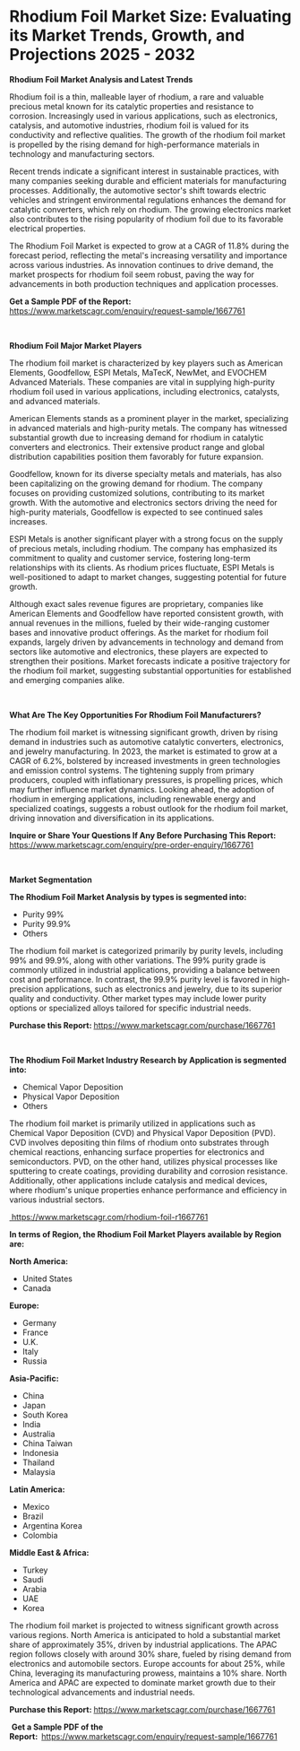 <p><h1>Rhodium Foil Market Size: Evaluating its Market Trends, Growth, and Projections 2025 - 2032</h1></p><p><strong>Rhodium Foil Market Analysis and Latest Trends</strong></p>
<p><p>Rhodium foil is a thin, malleable layer of rhodium, a rare and valuable precious metal known for its catalytic properties and resistance to corrosion. Increasingly used in various applications, such as electronics, catalysis, and automotive industries, rhodium foil is valued for its conductivity and reflective qualities. The growth of the rhodium foil market is propelled by the rising demand for high-performance materials in technology and manufacturing sectors.</p><p>Recent trends indicate a significant interest in sustainable practices, with many companies seeking durable and efficient materials for manufacturing processes. Additionally, the automotive sector's shift towards electric vehicles and stringent environmental regulations enhances the demand for catalytic converters, which rely on rhodium. The growing electronics market also contributes to the rising popularity of rhodium foil due to its favorable electrical properties.</p><p>The Rhodium Foil Market is expected to grow at a CAGR of 11.8% during the forecast period, reflecting the metal's increasing versatility and importance across various industries. As innovation continues to drive demand, the market prospects for rhodium foil seem robust, paving the way for advancements in both production techniques and application processes.</p></p>
<p><strong>Get a Sample PDF of the Report:&nbsp;</strong> <a href="https://www.marketscagr.com/enquiry/request-sample/1667761?utm_campaign=3561&utm_medium=2&utm_source=Github&utm_content=ia&utm_term=18042025&utm_id=rhodium-foil">https://www.marketscagr.com/enquiry/request-sample/1667761</a></p>
<p>&nbsp;</p>
<p><strong>Rhodium Foil Major Market Players</strong></p>
<p><p>The rhodium foil market is characterized by key players such as American Elements, Goodfellow, ESPI Metals, MaTecK, NewMet, and EVOCHEM Advanced Materials. These companies are vital in supplying high-purity rhodium foil used in various applications, including electronics, catalysts, and advanced materials.</p><p>American Elements stands as a prominent player in the market, specializing in advanced materials and high-purity metals. The company has witnessed substantial growth due to increasing demand for rhodium in catalytic converters and electronics. Their extensive product range and global distribution capabilities position them favorably for future expansion.</p><p>Goodfellow, known for its diverse specialty metals and materials, has also been capitalizing on the growing demand for rhodium. The company focuses on providing customized solutions, contributing to its market growth. With the automotive and electronics sectors driving the need for high-purity materials, Goodfellow is expected to see continued sales increases.</p><p>ESPI Metals is another significant player with a strong focus on the supply of precious metals, including rhodium. The company has emphasized its commitment to quality and customer service, fostering long-term relationships with its clients. As rhodium prices fluctuate, ESPI Metals is well-positioned to adapt to market changes, suggesting potential for future growth.</p><p>Although exact sales revenue figures are proprietary, companies like American Elements and Goodfellow have reported consistent growth, with annual revenues in the millions, fueled by their wide-ranging customer bases and innovative product offerings. As the market for rhodium foil expands, largely driven by advancements in technology and demand from sectors like automotive and electronics, these players are expected to strengthen their positions. Market forecasts indicate a positive trajectory for the rhodium foil market, suggesting substantial opportunities for established and emerging companies alike.</p></p>
<p>&nbsp;</p>
<p><strong>What Are The Key Opportunities For Rhodium Foil Manufacturers?</strong></p>
<p><p>The rhodium foil market is witnessing significant growth, driven by rising demand in industries such as automotive catalytic converters, electronics, and jewelry manufacturing. In 2023, the market is estimated to grow at a CAGR of 6.2%, bolstered by increased investments in green technologies and emission control systems. The tightening supply from primary producers, coupled with inflationary pressures, is propelling prices, which may further influence market dynamics. Looking ahead, the adoption of rhodium in emerging applications, including renewable energy and specialized coatings, suggests a robust outlook for the rhodium foil market, driving innovation and diversification in its applications.</p></p>
<p><strong>Inquire or Share Your Questions If Any Before Purchasing This Report:</strong> <a href="https://www.marketscagr.com/enquiry/pre-order-enquiry/1667761?utm_campaign=3561&utm_medium=2&utm_source=Github&utm_content=ia&utm_term=18042025&utm_id=rhodium-foil">https://www.marketscagr.com/enquiry/pre-order-enquiry/1667761</a></p>
<p>&nbsp;</p>
<p><strong>Market Segmentation</strong></p>
<p><strong>The Rhodium Foil Market Analysis by types is segmented into:</strong></p>
<p><ul><li>Purity 99%</li><li>Purity 99.9%</li><li>Others</li></ul></p>
<p><p>The rhodium foil market is categorized primarily by purity levels, including 99% and 99.9%, along with other variations. The 99% purity grade is commonly utilized in industrial applications, providing a balance between cost and performance. In contrast, the 99.9% purity level is favored in high-precision applications, such as electronics and jewelry, due to its superior quality and conductivity. Other market types may include lower purity options or specialized alloys tailored for specific industrial needs.</p></p>
<p><strong>Purchase this Report:&nbsp;</strong><a href="https://www.marketscagr.com/purchase/1667761?utm_campaign=3561&utm_medium=2&utm_source=Github&utm_content=ia&utm_term=18042025&utm_id=rhodium-foil">https://www.marketscagr.com/purchase/1667761</a></p>
<p>&nbsp;</p>
<p><strong>The Rhodium Foil Market Industry Research by Application is segmented into:</strong></p>
<p><ul><li>Chemical Vapor Deposition</li><li>Physical Vapor Deposition</li><li>Others</li></ul></p>
<p><p>The rhodium foil market is primarily utilized in applications such as Chemical Vapor Deposition (CVD) and Physical Vapor Deposition (PVD). CVD involves depositing thin films of rhodium onto substrates through chemical reactions, enhancing surface properties for electronics and semiconductors. PVD, on the other hand, utilizes physical processes like sputtering to create coatings, providing durability and corrosion resistance. Additionally, other applications include catalysis and medical devices, where rhodium's unique properties enhance performance and efficiency in various industrial sectors.</p></p>
<p><a href="https://www.marketscagr.com/rhodium-foil-r1667761?utm_campaign=3561&utm_medium=2&utm_source=Github&utm_content=ia&utm_term=18042025&utm_id=rhodium-foil">&nbsp;https://www.marketscagr.com/rhodium-foil-r1667761</a></p>
<p><strong>In terms of Region, the Rhodium Foil Market Players available by Region are:</strong></p>
<p>
    <p> <strong> North America: </strong>
        <ul>
            <li>United States</li>
            <li>Canada</li>
        </ul>
        </p> 
    <p> <strong> Europe: </strong>
        <ul>
            <li>Germany</li>
            <li>France</li>
            <li>U.K.</li>
            <li>Italy</li>
            <li>Russia</li>
        </ul>
        </p> 
    <p> <strong> Asia-Pacific: </strong>
        <ul>
            <li>China</li>
            <li>Japan</li>
            <li>South Korea</li>
            <li>India</li>
            <li>Australia</li>
            <li>China Taiwan</li>
            <li>Indonesia</li>
            <li>Thailand</li>
            <li>Malaysia</li>
        </ul>
        </p> 
    <p> <strong> Latin America: </strong>
        <ul>
            <li>Mexico</li>
            <li>Brazil</li>
            <li>Argentina Korea</li>
            <li>Colombia</li>
        </ul>
        </p> 
    <p> <strong> Middle East & Africa: </strong>
        <ul>
            <li>Turkey</li>
            <li>Saudi</li>
            <li>Arabia</li>
            <li>UAE</li>
            <li>Korea</li>
        </ul>
    </p>
    </p>
<p><p>The rhodium foil market is projected to witness significant growth across various regions. North America is anticipated to hold a substantial market share of approximately 35%, driven by industrial applications. The APAC region follows closely with around 30% share, fueled by rising demand from electronics and automobile sectors. Europe accounts for about 25%, while China, leveraging its manufacturing prowess, maintains a 10% share. North America and APAC are expected to dominate market growth due to their technological advancements and industrial needs.</p></p>
<p><strong>Purchase this Report: </strong><a href="https://www.marketscagr.com/purchase/1667761?utm_campaign=3561&utm_medium=2&utm_source=Github&utm_content=ia&utm_term=18042025&utm_id=rhodium-foil">https://www.marketscagr.com/purchase/1667761</a></p>
<p>&nbsp;<strong>Get a Sample PDF of the Report:&nbsp;&nbsp;</strong><a href="https://www.marketscagr.com/enquiry/request-sample/1667761?utm_campaign=3561&utm_medium=2&utm_source=Github&utm_content=ia&utm_term=18042025&utm_id=rhodium-foil">https://www.marketscagr.com/enquiry/request-sample/1667761</a></p>
<p><strong></strong></p>
<p><p></p><p></p><p></p></p>